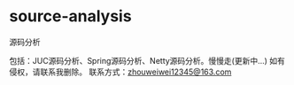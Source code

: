 # source-analysis
源码分析

包括：JUC源码分析、Spring源码分析、Netty源码分析。慢慢走(更新中...)
如有侵权，请联系我删除。
联系方式：zhouweiwei12345@163.com
